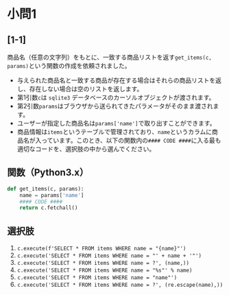 # 小問1

## [1-1]

商品名（任意の文字列）をもとに、一致する商品リストを返す`get_items(c, params)`という関数の作成を依頼されました。
​
- 与えられた商品名と一致する商品が存在する場合はそれらの商品リストを返し、存在しない場合は空のリストを返します。
- 第1引数`c`は `sqlite3` データベースのカーソルオブジェクトが渡されます。
- 第2引数`params`はブラウザから送られてきたパラメータがそのまま渡されます。
- ユーザーが指定した商品名は`params['name']`で取り出すことができます。
- 商品情報は`items`というテーブルで管理されており、`name`というカラムに商品名が入っています。
​
このとき、以下の関数内の`#### CODE ####`に入る最も適切なコードを、選択肢の中から選んでください。
​
## 関数（Python3.x）

```Python
def get_items(c, params):
	name = params['name']
	#### CODE ####
	return c.fetchall()
```

## 選択肢

1. `c.execute(f'SELECT * FROM items WHERE name = "{name}"')`
2. `c.execute('SELECT * FROM items WHERE name = "' + name + '"')`
3. `c.execute('SELECT * FROM items WHERE name = ?', (name,))`
4. `c.execute('SELECT * FROM items WHERE name = "%s"' % name)`
5. `c.execute('SELECT * FROM items WHERE name = "name"')`
6. `c.execute('SELECT * FROM items WHERE name = ?', (re.escape(name),))`
